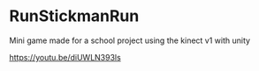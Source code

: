 # RunStickmanRun
Mini game made for a school project using the kinect v1 with unity


https://youtu.be/diUWLN393ls
